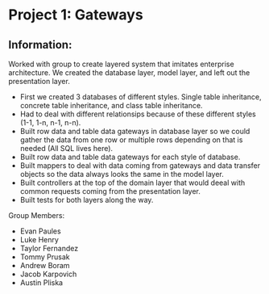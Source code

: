 # Project 1: Gateways

## Information: 

Worked with group to create layered system that imitates enterprise architecture. We created the database layer, model layer, and left out the presentation layer.

- First we created 3 databases of different styles. Single table inheritance, concrete table inheritance, and class table inheritance.
- Had to deal with different relationsips because of these different styles (1-1, 1-n, n-1, n-n).
- Built row data and table data gateways in database layer so we could gather the data from one row or multiple rows depending on that is needed (All SQL lives here).
- Built row data and table data gateways for each style of database.
- Built mappers to deal with data coming from gateways and data transfer objects so the data always looks the same in the model layer.
- Built controllers at the top of the domain layer that would deeal with common requests coming from the presentation layer.
- Built tests for both layers along the way.

Group Members:
- Evan Paules
- Luke Henry
- Taylor Fernandez
- Tommy Prusak
- Andrew Boram
- Jacob Karpovich
- Austin Pliska
